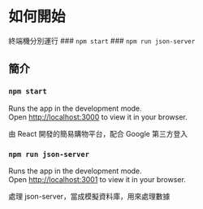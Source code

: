 # 如何開始

終端機分別運行 ### `npm start` ### `npm run json-server`

## 簡介

### `npm start`

Runs the app in the development mode.\
Open [http://localhost:3000](http://localhost:3000) to view it in your browser.

由 React 開發的簡易購物平台，配合 Google 第三方登入

### `npm run json-server`

Runs the app in the development mode.\
Open [http://localhost:3001](http://localhost:3001) to view it in your browser.

處理 json-server，當成模擬資料庫，用來處理數據
